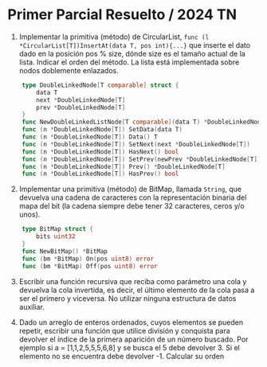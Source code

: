 # Primer Parcial Resuelto / 2024 TN

1. Implementar la primitiva (método) de CircularList, `func (l *CircularList[T])InsertAt(data T, pos int){...}` que inserte el dato dado en la posición pos % size, dónde size es el tamaño actual de la lista. Indicar el orden del método. La lista está implementada sobre nodos doblemente enlazados.

```go
	type DoubleLinkedNode[T comparable] struct {
		data T
		next *DoubleLinkedNode[T]
		prev *DoubleLinkedNode[T]
	}
	func NewDoubleLinkedListNode[T comparable](data T) *DoubleLinkedNode[T]
	func (n *DoubleLinkedNode[T]) SetData(data T)
	func (n *DoubleLinkedNode[T]) Data() T
	func (n *DoubleLinkedNode[T]) SetNext(next *DoubleLinkedNode[T])
	func (n *DoubleLinkedNode[T]) HasNext() bool
	func (n *DoubleLinkedNode[T]) SetPrev(newPrev *DoubleLinkedNode[T])
	func (n *DoubleLinkedNode[T]) Prev() *DoubleLinkedNode[T]
	func (n *DoubleLinkedNode[T]) HasPrev() bool
```

2. Implementar una primitiva (método) de BitMap, llamada `String`, que devuelva una cadena de caracteres con la representación binaria del mapa del bit (la cadena siempre debe tener 32 caracteres, ceros y/o unos).

```go
	type BitMap struct {
		bits uint32
	}
	func NewBitMap() *BitMap
	func (bm *BitMap) On(pos uint8) error
	func (bm *BitMap) Off(pos uint8) error
```

3. Escribir una función recursiva que reciba como parámetro una cola y devuelva la cola invertida, es decir, el último elemento de la cola pasa a ser el primero y viceversa. No utilizar ninguna estructura de datos auxiliar.

4. Dado un arreglo de enteros ordenados, cuyos elementos se pueden repetir, escribir una función que utilice división y conquista para devolver el índice de la primera aparición de un número buscado. Por ejemplo si a = [1,1,2,5,5,5,6,8] y se busca el 5 debe devolver 3. Si el elemento no se encuentra debe devolver -1. Calcular su orden
